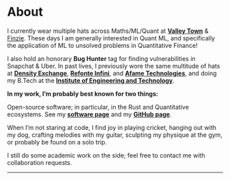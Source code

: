 # About
I currently wear multiple hats across Maths/ML/Quant at [**Valley Town**](https://valleytowncapital.com/) & [Finzie](https://www.getfinzie.com/). These days I am generally interested in Quant ML, and specifically the application of ML to unsolved problems in Quantitative Finance!

I also hold an honorary  **__Bug Hunter__**  tag for finding vulnerabilities in Snapchat & Uber. In past lives, I previously wore the same multitude of hats at [**Density Exchange**](https://density.exchange/), [**Refonte Infini**](https://www.refonteinfini.com/), and [**Afame Technologies**](https://afame.in/), and doing my B.Tech at the [**Institute of Engineering and Technology**](https://www.ietlucknow.ac.in/).

**In my work, I’m probably best known for two things:**

Open-source software; in particular, in the Rust and Quantitative ecosystems. See my [**software page**](https://arawn.live/) and my [**GitHub page**](https://github.com/Aditya-dom).

When I’m not staring at code, I find joy in playing cricket, hanging out with my dog, crafting melodies with my guitar, sculpting my physique at the gym, or probably be found on a solo trip.

I still do some academic work on the side; feel free to contact me with collaboration requests.

***